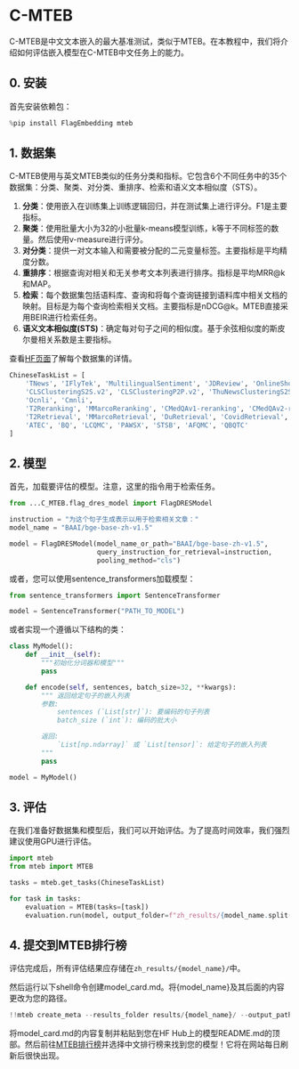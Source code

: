 # C-MTEB

C-MTEB是中文文本嵌入的最大基准测试，类似于MTEB。在本教程中，我们将介绍如何评估嵌入模型在C-MTEB中文任务上的能力。

## 0. 安装

首先安装依赖包：

```python
%pip install FlagEmbedding mteb
```

## 1. 数据集

C-MTEB使用与英文MTEB类似的任务分类和指标。它包含6个不同任务中的35个数据集：分类、聚类、对分类、重排序、检索和语义文本相似度（STS）。

1. **分类**：使用嵌入在训练集上训练逻辑回归，并在测试集上进行评分。F1是主要指标。
2. **聚类**：使用批量大小为32的小批量k-means模型训练，k等于不同标签的数量。然后使用v-measure进行评分。
3. **对分类**：提供一对文本输入和需要被分配的二元变量标签。主要指标是平均精度分数。
4. **重排序**：根据查询对相关和无关参考文本列表进行排序。指标是平均MRR@k和MAP。
5. **检索**：每个数据集包括语料库、查询和将每个查询链接到语料库中相关文档的映射。目标是为每个查询检索相关文档。主要指标是nDCG@k。MTEB直接采用BEIR进行检索任务。
6. **语义文本相似度(STS)**：确定每对句子之间的相似度。基于余弦相似度的斯皮尔曼相关系数是主要指标。


查看[HF页面](https://huggingface.co/C-MTEB)了解每个数据集的详情。

```python
ChineseTaskList = [
    'TNews', 'IFlyTek', 'MultilingualSentiment', 'JDReview', 'OnlineShopping', 'Waimai',
    'CLSClusteringS2S.v2', 'CLSClusteringP2P.v2', 'ThuNewsClusteringS2S.v2', 'ThuNewsClusteringP2P.v2',
    'Ocnli', 'Cmnli',
    'T2Reranking', 'MMarcoReranking', 'CMedQAv1-reranking', 'CMedQAv2-reranking',
    'T2Retrieval', 'MMarcoRetrieval', 'DuRetrieval', 'CovidRetrieval', 'CmedqaRetrieval', 'EcomRetrieval', 'MedicalRetrieval', 'VideoRetrieval',
    'ATEC', 'BQ', 'LCQMC', 'PAWSX', 'STSB', 'AFQMC', 'QBQTC'
]
```

## 2. 模型

首先，加载要评估的模型。注意，这里的指令用于检索任务。

```python
from ...C_MTEB.flag_dres_model import FlagDRESModel

instruction = "为这个句子生成表示以用于检索相关文章："
model_name = "BAAI/bge-base-zh-v1.5"

model = FlagDRESModel(model_name_or_path="BAAI/bge-base-zh-v1.5",
                      query_instruction_for_retrieval=instruction,
                      pooling_method="cls")
```

或者，您可以使用sentence_transformers加载模型：

```python
from sentence_transformers import SentenceTransformer

model = SentenceTransformer("PATH_TO_MODEL")
```

或者实现一个遵循以下结构的类：

```python
class MyModel():
    def __init__(self):
        """初始化分词器和模型"""
        pass

    def encode(self, sentences, batch_size=32, **kwargs):
        """ 返回给定句子的嵌入列表
        参数:
            sentences (`List[str]`): 要编码的句子列表
            batch_size (`int`): 编码的批大小

        返回:
            `List[np.ndarray]` 或 `List[tensor]`: 给定句子的嵌入列表
        """
        pass

model = MyModel()
```

## 3. 评估

在我们准备好数据集和模型后，我们可以开始评估。为了提高时间效率，我们强烈建议使用GPU进行评估。

```python
import mteb
from mteb import MTEB

tasks = mteb.get_tasks(ChineseTaskList)

for task in tasks:
    evaluation = MTEB(tasks=[task])
    evaluation.run(model, output_folder=f"zh_results/{model_name.split('/')[-1]}")
```

## 4. 提交到MTEB排行榜

评估完成后，所有评估结果应存储在`zh_results/{model_name}/`中。

然后运行以下shell命令创建model_card.md。将{model_name}及其后面的内容更改为您的路径。

```python
!!mteb create_meta --results_folder results/{model_name}/ --output_path model_card.md
```

将model_card.md的内容复制并粘贴到您在HF Hub上的模型README.md的顶部。然后前往[MTEB排行榜](https://huggingface.co/spaces/mteb/leaderboard)并选择中文排行榜来找到您的模型！它将在网站每日刷新后很快出现。

